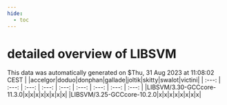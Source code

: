 ```yaml
---
hide:
  - toc
---
```


detailed overview of LIBSVM
===========================


This data was automatically generated on $Thu, 31 Aug 2023 at 11:08:02 CEST
| |accelgor|doduo|donphan|gallade|joltik|skitty|swalot|victini|
| :---: | :---: | :---: | :---: | :---: | :---: | :---: | :---: | :---: |
|LIBSVM/3.30-GCCcore-11.3.0|x|x|x|x|x|x|x|x|
|LIBSVM/3.25-GCCcore-10.2.0|x|x|x|x|x|x|x|x|
